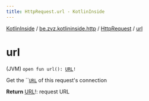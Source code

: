 ```yaml
---
title: HttpRequest.url - KotlinInside
---
```


[KotlinInside](../../index.html) / [be.zvz.kotlininside.http](../index.html) / [HttpRequest](index.html) / [url](./url.html)

# url

(JVM) `open fun url(): `[`URL`](https://docs.oracle.com/javase/7/docs/api/java/net/URL.html)`!`

Get the ``[`URL`](https://docs.oracle.com/javase/7/docs/api/java/net/URL.html) of this request's connection

**Return**
[URL](https://docs.oracle.com/javase/7/docs/api/java/net/URL.html)!: request URL

